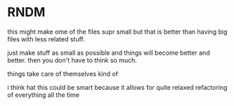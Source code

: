 # RNDM

this might make ome of the files supr small but that is better
than having big files with less related stuff.

just make stuff as small as possible and things will become 
better and better. then you don't have to think so much.

things take care of themselves kind of


i think hat this could be smart because it allows for quite
relaxed refactoring of everything all the time
